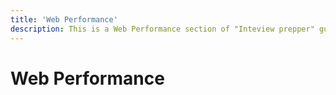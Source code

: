 ```yaml
---
title: 'Web Performance'
description: This is a Web Performance section of "Inteview prepper" guide
---
```

# Web Performance